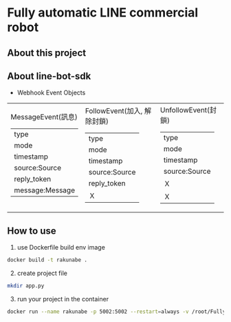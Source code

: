 # Fully automatic LINE commercial robot

## About this project

## About line-bot-sdk
- Webhook Event Objects
<table rules="none" align="center">
	<td>
        <table rules="none" align="center">
MessageEvent(訊息)
            <tr>
                <td>type</td>
            </tr>
            <tr>
                <td>mode</td>
            </tr>
            <tr>
                <td>timestamp</td>
            </tr>
            <tr>
                <td>source:Source</td>
            </tr>    
            <tr>
                <td>reply_token</td>
            </tr>    
            <tr>
                <td>message:Message</td>
            </tr>    
        </table>
    </td>
	<td>
        <table rules="none" align="center">
FollowEvent(加入, 解除封鎖)
            <tr>
                <td>type</td>
            </tr>
            <tr>
                <td>mode</td>
            </tr>
            <tr>
                <td>timestamp</td>
            </tr>
            <tr>
                <td>source:Source</td>
            </tr>    
            <tr>
                <td>reply_token</td>
            </tr>    
            <tr>
                <td>Ｘ</td>
            </tr>    
        </table>
    </td>
	<td>
        <table rules="none" align="center">
UnfollowEvent(封鎖)
            <tr>
                <td>type</td>
            </tr>
            <tr>
                <td>mode</td>
            </tr>
            <tr>
                <td>timestamp</td>
            </tr>
            <tr>
                <td>source:Source</td>
            </tr>    
            <tr>
                <td>Ｘ</td>
            </tr>    
            <tr>
                <td>Ｘ</td>
            </tr>    
        </table>
    </td>
</table>


## How to use
1. use Dockerfile build env image
```bash
docker build -t rakunabe .
```
2. create project file
```bash
mkdir app.py
```
3. run your project in the container 
```bash
docker run --name rakunabe -p 5002:5002 --restart=always -v /root/Fully-automatic-LINE-commercial-robot:/app -d rakunabe
```